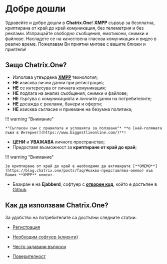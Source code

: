 # Добре дошли

Здравейте и добре дошли в **Chatrix.One**! **XMPP** сървър за безплатна, криптирана от край до край комуникация, без телеметрия и без реклами. Изпращайте свободно съобщения, емотикони, снимки и файлове. Насладете се на качествена гласова комуникация и видео в реално време. Пожелавам Ви приятни мигове с вашите близки и приятели!

## Защо **Chatrix.One?**

- Използва утвърдена [**XMPP**](https://xmpp.org/about/technology-overview/) технология;
- **НЕ** изисква лични данни при регистрация;
- **НЕ** се интересува от личната комуникация;
- **НЕ** подлага на анализ съобщения, снимки и файлове;
- **НЕ** търгува с комуникацията и личните данни на потребителите;
- **НЕ** досажда с реклами, банери и оферти;
- **НЕ** изисква съгласие и приемане на безумна политика;

!!! warning "Внимание"

    *"Съгласен съм с правилата и условията за ползване"* **е [най-голямата лъжа в Интернет](https://www.biggestlieonline.com/)**!

- **ЦЕНИ** и **УВАЖАВА** личното пространство;
- Предоставя възможност за **криптиране от край до край**;

!!! warning "Внимание"

    За криптиране от край до край е необходимо да активирате [**OMEMO**](https://blog.chatrix.one/posts/faq/#какво-представлява-omemo) във Вашия **XMPP** клиент.

- Базиран е на **Ejabberd**, софтуер с [**отворен код**](https://bg.wikipedia.org/wiki/Софтуер_с_отворен_код), който е достъпен в [Github](https://github.com/processone/ejabberd).

## Как да използвам **Chatrix.One**?

За удобство на потребителите са достъпни следните статии:

- [Регистрация](https://blog.chatrix.one/posts/registrations/)

- [Необходим софтуер (клиенти)](https://blog.chatrix.one/posts/clients/)

- [Често задавани въпроси](https://blog.chatrix.one/posts/faq/)

- [Поверителност](https://blog.chatrix.one/posts/privacy/)

